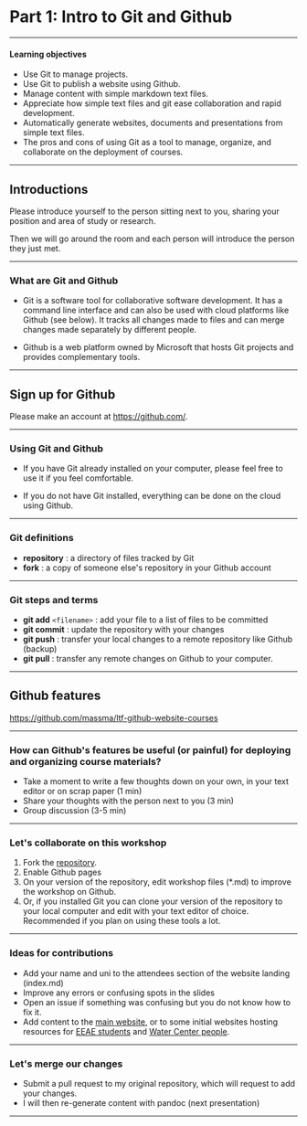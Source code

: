 Part 1: Intro to Git and Github
=====================================

----

#### Learning objectives

-   Use Git to manage projects.
-   Use Git to publish a website using Github.
-   Manage content with simple markdown text files.
-   Appreciate how simple text files and git ease collaboration and
    rapid development.
-   Automatically generate websites, documents and presentations from
    simple text files.
-   The pros and cons of using Git as a tool to manage, organize, and
    collaborate on the deployment of courses.

----

## Introductions

Please introduce yourself to the person sitting next to you, sharing
your position and area of study or research.

Then we will go around the room and each person will introduce the
person they just met.

----

### What are Git and Github

-   Git is a software tool for collaborative software development. It
    has a command line interface and can also be used with cloud
    platforms like Github (see below). It tracks all changes made to
    files and can merge changes made separately by different people.

-   Github is a web platform owned by Microsoft that hosts Git projects
    and provides complementary tools.

----

## Sign up for Github

Please make an account at <https://github.com/>.

----

### Using Git and Github

-   If you have Git already installed on your computer, please feel
    free to use it if you feel comfortable.

-   If you do not have Git installed, everything can be done on the
    cloud using Github.

----


### Git definitions

-   **repository** : a directory of files tracked by Git
-   **fork** : a copy of someone else's repository in your Github
    account

----

### Git steps and terms

-   **git add** `<filename>` : add your file to a list of files to be
    committed
-   **git commit** : update the repository with your changes
-   **git push** : transfer your local changes to a remote repository
    like Github (backup)
-   **git pull** : transfer any remote changes on Github to your computer.


----

## Github features

<https://github.com/massma/ltf-github-website-courses>

----

### How can Github's features be useful (or painful) for deploying and organizing course materials?

-   Take a moment to write a few thoughts down on your own, in your
    text editor or on scrap paper (1 min)
-   Share your thoughts with the person next to you (3 min)
-   Group discussion (3-5 min)

----

### Let's collaborate on this workshop

1.   Fork the
    [repository](https://github.com/massma/ltf-github-website-courses).
2.   Enable Github pages
3.   On your version of the repository, edit workshop files (\*.md) to
     improve the workshop on Github.
4.   Or, if you installed Git you can clone your version of the
     repository to your local computer and edit with your text editor
     of choice. Recommended if you plan on using these tools a lot.

----

### Ideas for contributions

-   Add your name and uni to the attendees section of the website
    landing (index.md)
-   Improve any errors or confusing spots in the slides
-   Open an issue if something was confusing but you do not know how to
    fix it.
-   Add content to the [main
    website](https://massma.github.io/ltf-github-website-courses/index.html),
    or to some initial websites hosting resources
    for [EEAE
    students](https://massma.github.io/ltf-github-website-courses/index.html)
    and [Water Center
    people](https://massma.github.io/ltf-github-website-courses/sample-websites/water-center-resources.html).

----

### Let's merge our changes

-   Submit a pull request to my original repository, which will request
    to add your changes.
-   I will then re-generate content with pandoc (next presentation)

----
